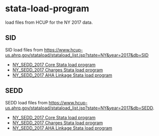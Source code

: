 # stata-load-program

load files from HCUP for the NY 2017 data.

## SID

SID load files from https://www.hcup-us.ahrq.gov/stataload/stataload_list.jsp?state=NY&year=2017&db=SID

- [NY_SEDD_2017 Core Stata load program](https://www.hcup-us.ahrq.gov/db/state/sidc/tools/stataload/NY_SID_2017_CORE.Do)
- [NY_SEDD_2017 Charges Stata load program](https://www.hcup-us.ahrq.gov/db/state/sidc/tools/stataload/NY_SID_2017_CHGS.Do)
- [NY_SEDD_2017 AHA Linkage Stata load program ](https://www.hcup-us.ahrq.gov/db/state/sidc/tools/stataload/NY_SID_2017_AHAL.Do)

## SEDD

SEDD load files from https://www.hcup-us.ahrq.gov/stataload/stataload_list.jsp?state=NY&year=2017&db=SEDD.

- [NY_SEDD_2017 Core Stata load program](https://www.hcup-us.ahrq.gov/db/state/seddc/tools/stataload/NY_SEDD_2017_CORE.Do)
- [NY_SEDD_2017 Charges Stata load program](https://www.hcup-us.ahrq.gov/db/state/seddc/tools/stataload/NY_SEDD_2017_CHGS.Do)
- [NY_SEDD_2017 AHA Linkage Stata load program ](https://www.hcup-us.ahrq.gov/db/state/seddc/tools/stataload/NY_SEDD_2017_AHAL.Do)
